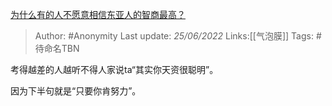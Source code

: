 [为什么有的人不愿意相信东亚人的智商最高？](https://www.zhihu.com/question/22798280/answer/2535469042)

> Author: #Anonymity
> Last update: *25/06/2022*
> Links:[[气泡膜]]
> Tags: #待命名TBN

考得越差的人越听不得人家说ta“其实你天资很聪明”。

因为下半句就是“只要你肯努力”。
